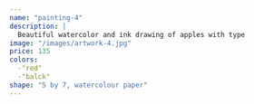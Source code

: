 ```yaml
---
name: "painting-4"
description: |
  Beautiful watercolor and ink drawing of apples with type
image: "/images/artwork-4.jpg"
price: 135
colors:
  -"red"
  -"balck"
shape: "5 by 7, watercolour paper"
---
```


